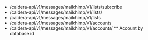 * /caldera-api/v1/messages/mailchimp/v1/lists/subscribe
* /caldera-api/v1/messages/mailchimp/v1/lists/<id>
* /caldera-api/v1/messages/mailchimp/v1/lists
* /caldera-api/v1/messages/mailchimp/v1/accounts
* /caldera-api/v1/messages/mailchimp/v1/accounts/<id>
     ** Account by database id
